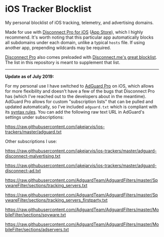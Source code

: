 # iOS Tracker Blocklist

My personal blocklist of iOS tracking, telemetry, and advertising domains.

Made for use with [Disconnect Pro for iOS](https://disconnect.me/) ([App Store](https://itunes.apple.com/us/app/disconnect-privacy-pro-entire/id1057771839?ls=1&mt=8)), which I highly recommend. It's worth noting that this particular app automatically blocks all subdomains under each domain, unlike a typical `hosts` file. If using another app, prepending wildcards may be required.

[Disconnect Pro](https://itunes.apple.com/us/app/disconnect-privacy-pro-entire/id1057771839?ls=1&mt=8) also comes preloaded with [Disconnect.me's great blocklist](https://github.com/disconnectme/disconnect-tracking-protection). The list in this repository is meant to supplement that list.


---

**Update as of July 2019:**

For my personal use I have switched to [AdGuard Pro](https://adguard.com/en/adguard-ios-pro/overview.html) on iOS, which allows for more flexibility and doesn't have a few of the bugs that Disconnect Pro has (which I've reached out to the developers about in the meantime). AdGuard Pro allows for custom "subscription lists" that can be pulled and updated automatically, so I've included `adguard.txt` which is compliant with its [syntax rules](https://kb.adguard.com/en/general/how-to-create-your-own-ad-filters). You can add the following raw text URL in AdGuard's settings under subscriptions:

https://raw.githubusercontent.com/jakejarvis/ios-trackers/master/adguard.txt

Other subscriptions I use:

https://raw.githubusercontent.com/jakejarvis/ios-trackers/master/adguard-disconnect-malvertising.txt

https://raw.githubusercontent.com/jakejarvis/ios-trackers/master/adguard-disconnect-ad.txt

https://raw.githubusercontent.com/AdguardTeam/AdguardFilters/master/SpywareFilter/sections/tracking_servers.txt

https://raw.githubusercontent.com/AdguardTeam/AdguardFilters/master/SpywareFilter/sections/tracking_servers_firstparty.txt

https://raw.githubusercontent.com/AdguardTeam/AdguardFilters/master/MobileFilter/sections/spyware.txt

https://raw.githubusercontent.com/AdguardTeam/AdguardFilters/master/MobileFilter/sections/adservers.txt
